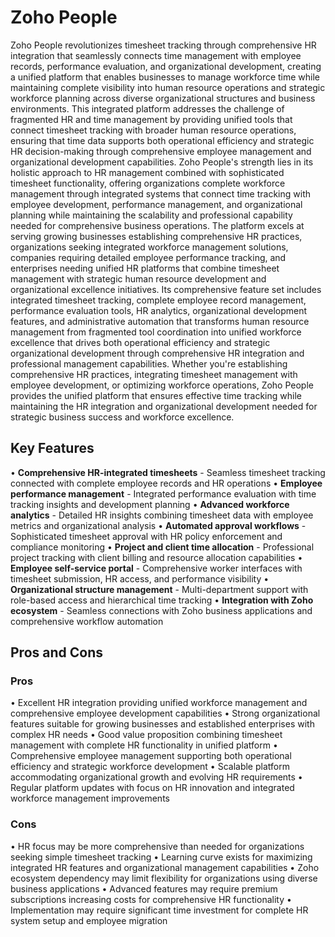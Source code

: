 # Zoho People

Zoho People revolutionizes timesheet tracking through comprehensive HR integration that seamlessly connects time management with employee records, performance evaluation, and organizational development, creating a unified platform that enables businesses to manage workforce time while maintaining complete visibility into human resource operations and strategic workforce planning across diverse organizational structures and business environments. This integrated platform addresses the challenge of fragmented HR and time management by providing unified tools that connect timesheet tracking with broader human resource operations, ensuring that time data supports both operational efficiency and strategic HR decision-making through comprehensive employee management and organizational development capabilities. Zoho People's strength lies in its holistic approach to HR management combined with sophisticated timesheet functionality, offering organizations complete workforce management through integrated systems that connect time tracking with employee development, performance management, and organizational planning while maintaining the scalability and professional capability needed for comprehensive business operations. The platform excels at serving growing businesses establishing comprehensive HR practices, organizations seeking integrated workforce management solutions, companies requiring detailed employee performance tracking, and enterprises needing unified HR platforms that combine timesheet management with strategic human resource development and organizational excellence initiatives. Its comprehensive feature set includes integrated timesheet tracking, complete employee record management, performance evaluation tools, HR analytics, organizational development features, and administrative automation that transforms human resource management from fragmented tool coordination into unified workforce excellence that drives both operational efficiency and strategic organizational development through comprehensive HR integration and professional management capabilities. Whether you're establishing comprehensive HR practices, integrating timesheet management with employee development, or optimizing workforce operations, Zoho People provides the unified platform that ensures effective time tracking while maintaining the HR integration and organizational development needed for strategic business success and workforce excellence.

## Key Features

• **Comprehensive HR-integrated timesheets** - Seamless timesheet tracking connected with complete employee records and HR operations
• **Employee performance management** - Integrated performance evaluation with time tracking insights and development planning
• **Advanced workforce analytics** - Detailed HR insights combining timesheet data with employee metrics and organizational analysis
• **Automated approval workflows** - Sophisticated timesheet approval with HR policy enforcement and compliance monitoring
• **Project and client time allocation** - Professional project tracking with client billing and resource allocation capabilities
• **Employee self-service portal** - Comprehensive worker interfaces with timesheet submission, HR access, and performance visibility
• **Organizational structure management** - Multi-department support with role-based access and hierarchical time tracking
• **Integration with Zoho ecosystem** - Seamless connections with Zoho business applications and comprehensive workflow automation

## Pros and Cons

### Pros
• Excellent HR integration providing unified workforce management and comprehensive employee development capabilities
• Strong organizational features suitable for growing businesses and established enterprises with complex HR needs
• Good value proposition combining timesheet management with complete HR functionality in unified platform
• Comprehensive employee management supporting both operational efficiency and strategic workforce development
• Scalable platform accommodating organizational growth and evolving HR requirements
• Regular platform updates with focus on HR innovation and integrated workforce management improvements

### Cons
• HR focus may be more comprehensive than needed for organizations seeking simple timesheet tracking
• Learning curve exists for maximizing integrated HR features and organizational management capabilities
• Zoho ecosystem dependency may limit flexibility for organizations using diverse business applications
• Advanced features may require premium subscriptions increasing costs for comprehensive HR functionality
• Implementation may require significant time investment for complete HR system setup and employee migration